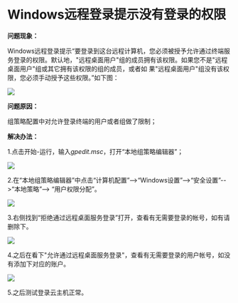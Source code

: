 # Windows远程登录提示没有登录的权限
**问题现象：**

Windows远程登录提示“要登录到这台远程计算机，您必须被授予允许通过终端服务登录的权限。默认地，"远程桌面用户"组的成员拥有该权限。如果您不是"远程桌面用户"组或其它拥有该权限的组的成员，或者如 果"远程桌面用户"组没有该权限，您必须手动授予这些权限。”如下图：

![](https://github.com/jdcloudcom/cn/blob/edit/image/Elastic-Compute/Virtual-Machine/Windows/Windows%E8%BF%9C%E7%A8%8B%E7%99%BB%E5%BD%95%E6%8F%90%E7%A4%BA%E6%B2%A1%E6%9C%89%E7%99%BB%E5%BD%95%E7%9A%84%E6%9D%83%E9%99%9001.png)

**问题原因：**

组策略配置中对允许登录终端的用户或者组做了限制；

 

**解决办法：**

1.点击开始-运行，输入*gpedit.msc*，打开“本地组策略编辑器”；

![](https://github.com/jdcloudcom/cn/blob/edit/image/Elastic-Compute/Virtual-Machine/Windows/Windows%E8%BF%9C%E7%A8%8B%E7%99%BB%E5%BD%95%E6%8F%90%E7%A4%BA%E6%B2%A1%E6%9C%89%E7%99%BB%E5%BD%95%E7%9A%84%E6%9D%83%E9%99%9002.png)


2.在“本地组策略编辑器”中点击“计算机配置”-->“Windows设置”-->“安全设置”-->“本地策略”--> “用户权限分配”。

![](https://github.com/jdcloudcom/cn/blob/edit/image/Elastic-Compute/Virtual-Machine/Windows/Windows%E8%BF%9C%E7%A8%8B%E7%99%BB%E5%BD%95%E6%8F%90%E7%A4%BA%E6%B2%A1%E6%9C%89%E7%99%BB%E5%BD%95%E7%9A%84%E6%9D%83%E9%99%9003.png)

3.右侧找到“拒绝通过远程桌面服务登录”打开，查看有无需要登录的帐号，如有请删除下。

![](https://github.com/jdcloudcom/cn/blob/edit/image/Elastic-Compute/Virtual-Machine/Windows/Windows%E8%BF%9C%E7%A8%8B%E7%99%BB%E5%BD%95%E6%8F%90%E7%A4%BA%E6%B2%A1%E6%9C%89%E7%99%BB%E5%BD%95%E7%9A%84%E6%9D%83%E9%99%9004.png)


4.之后在看下"允许通过远程桌面服务登录"，查看有无需要登录的用户帐号，如没有添加下对应的账户。

![](https://github.com/jdcloudcom/cn/blob/edit/image/Elastic-Compute/Virtual-Machine/Windows/Windows%E8%BF%9C%E7%A8%8B%E7%99%BB%E5%BD%95%E6%8F%90%E7%A4%BA%E6%B2%A1%E6%9C%89%E7%99%BB%E5%BD%95%E7%9A%84%E6%9D%83%E9%99%9005.png)

5.之后测试登录云主机正常。
